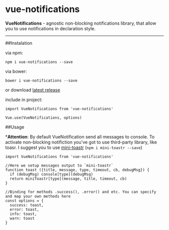 # vue-notifications

**VueNotifications** - agnostic non-blocking notifications library, that allow you to use notifications in declaration style.

----

##Instalation

via npm:

```shell
npm i vue-notifications --save
```

via bower:

```shell
bower i vue-notifications --save
```
or download [latest release][1]

include in project:

```JS
import VueNotifications from 'vue-notifications' 
```

```JS
Vue.use(VueNotifications, options)
```

##Usage

***Attention**: By default VueNotification send all messages to console. To activate non-blocking notifiction you've got to use third-party library, like toasr. I suggest you to use [mini-toastr][2] (`npm i mini-toastr --save`)

```JS
import VueNotifications from 'vue-notifications'

//Here we setup messages output to `mini-toastr`
function toast ({title, message, type, timeout, cb, debugMsg}) {
  if (debugMsg) console[type](debugMsg)
  return miniToastr[type](message, title, timeout, cb)
}

//Binding for methods .success(), .error() and etc. You can specify and map your own methods here
const options = {
  success: toast,
  error: toast,
  info: toast,
  warn: toast
}

```


[1]: https://github.com/se-panfilov/vue-notifications/releases
[2]: https://github.com/se-panfilov/mini-toastr
